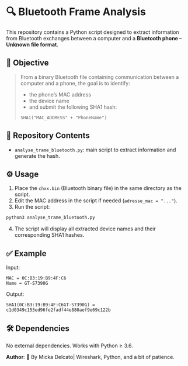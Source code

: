 # 🔍 Bluetooth Frame Analysis

This repository contains a Python script designed to extract information from Bluetooth exchanges between a computer and a **Bluetooth phone – Unknown file format**.

## 🎯 Objective

> From a binary Bluetooth file containing communication between a computer and a phone, the goal is to identify:
>
> * the phone’s MAC address
> * the device name
> * and submit the following SHA1 hash:
>
> ```
> SHA1("MAC_ADDRESS" + "PhoneName")
> ```

## 🧰 Repository Contents

* `analyse_trame_bluetooth.py`: main script to extract information and generate the hash.

## ⚙️ Usage

1. Place the `chxx.bin` (Bluetooth binary file) in the same directory as the script.
2. Edit the MAC address in the script if needed (`adresse_mac = "..."`).
3. Run the script:

```bash
python3 analyse_trame_bluetooth.py
```

4. The script will display all extracted device names and their corresponding SHA1 hashes.

## ✅ Example

Input:

```
MAC = 0C:B3:19:B9:4F:C6
Name = GT-S7390G
```

Output:

```
SHA1(0C:B3:19:B9:4F:C6GT-S7390G) = c1d0349c153ed96fe2fadf44e880aef9e69c122b
```

## 🛠 Dependencies

No external dependencies. Works with Python ≥ 3.6.

**Author**: 🧠 By Micka Delcato| Wireshark, Python, and a bit of patience.
